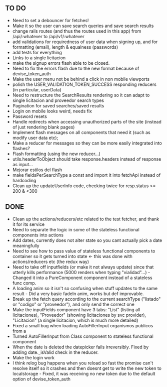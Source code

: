 ## TO DO ##

- Need to set a debouncer for fetches!
- Make it so the user can save search queries and save search results
- change rails routes (and thus the routes used in this app) from /api/:whatever to /api/v1/:whatever
- add validations for requiredness of user data when signing up, and for formatting (email), length & equalness (passwords)
- add tests for everything
- Links to a single licitacion
- make the signup errors flash able to be closed.
- Need to fix the errors flash due to the new format because of devise_token_auth
- Make the user menu not be behind a click in non mobile viewports
- polish the USER_VALIDATION_TOKEN_SUCCESS responding reducers (in particular, userData)
- Need to restructure the SearchResults rendering so it can adapt to single licitacion and proveedor search types
- Pagination for saved searches/saved results
- Login on mobile looks weird, needs fix
- Password resets
- Handle redirects when accessing unauthorized parts of the site (instead of just rendering blank pages)
- Implement flash messages on all components that need it (such as modify user data etc);
- Make a reducer for messages so they can be more easily integrated into flashes?
- Flash formatting (using the new reducer...)
- utils.headerToObject should take response.headers instead of response as input...
- Mejorar estilos del flash
- make fieldsPerSearchType a const and import it into fetchApi instead of hardcoding
- Clean up the updateUserInfo code, checking twice for resp.status >= 200 & <300

## DONE ##
- Clean up the actions/reducers/etc related to the test fetcher, and thank it for its service
- Need to separate the logic in some of the stateless functional components into actions
- Add dates, currently <DateField /> does not alter state so you cant actually pick a date meaningfully
- Need to see  how to pass value of stateless functional components to container so it gets turned into state <- this was done with actions/reducers etc (the redux way)
- Need to take <SearchResults /> off inputfields (or make it not always update) since that utterly kills performance (5000 renders when typing "vialidad"...) - Changed it into a PureComponent component instead of a stateless func comp.
- A loading anim so it isn't so confusing when stuff updates to the same result - Did a very basic fadeIn anim, works but def improvable.
- Break up the fetch query according to the current searchType ("listado" or "codigo" or "proveedor"), and only send the correct one
- Make the inputFields component have 3 tabs: "List" (listing all licitaciones), "Proveedor" (showing licitaciones by svc provider), 
"Licitacion" (a single licitacion, which is much more detailed)
- Fixed a small bug when loading AutoFillerInput organismos publicos from a <Link />
- Turned AutoFillerInput from Class component to stateless functional component
- When the date is deleted the datepicker fails irreversibly. Fixed by adding date._isValid check in the reducer.
- Make the login work
- I think relog bug happens when you reload so fast the promise can't resolve itself so it crashes and then
doesnt get to write the new token to localstorage - Fixed, it was receiving no new token due to the default option of devise_token_auth
